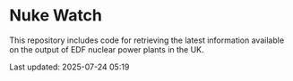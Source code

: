 # Nuke Watch

This repository includes code for retrieving the latest information available on the output of EDF nuclear power plants in the UK.

Last updated: 2025-07-24 05:19